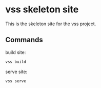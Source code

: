 # vss skeleton site

This is the skeleton site for the vss project.

## Commands

build site:
```bash
vss build
```

serve site:
```bash
vss serve
```
